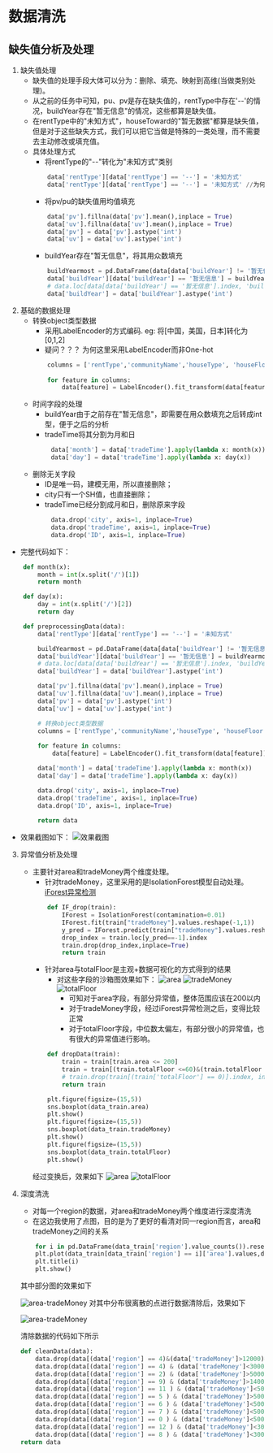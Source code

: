 # 数据清洗

## 缺失值分析及处理

1. 缺失值处理
    * 缺失值的处理手段大体可以分为：删除、填充、映射到高维(当做类别处理)。
    * 从之前的任务中可知，pu、pv是存在缺失值的，rentType中存在'--'的情况，buildYear存在"暂无信息"的情况，这些都算是缺失值。
    * 在rentType中的"未知方式"，houseToward的"暂无数据"都算是缺失值，但是对于这些缺失方式，我们可以把它当做是特殊的一类处理，而不需要去主动修改或填充值。
    * 具体处理方式
        - 将rentType的"--"转化为"未知方式"类别
        ``` python
            data['rentType'][data['rentType'] == '--'] = '未知方式'
            data['rentType'][data['rentType'] == '--'] = '未知方式' //为何这样不可
        ```
        - 将pv/pu的缺失值用均值填充
        ``` python
            data['pv'].fillna(data['pv'].mean(),inplace = True)
            data['uv'].fillna(data['uv'].mean(),inplace = True)
            data['pv'] = data['pv'].astype('int')
            data['uv'] = data['uv'].astype('int')
        ```
        - buildYear存在"暂无信息"，将其用众数填充
        ``` python
            buildYearmost = pd.DataFrame(data[data['buildYear'] != '暂无信息']['buildYear'].mode())
            data['buildYear'][data['buildYear'] == '暂无信息'] = buildYearmost.iloc[0, 0]
            # data.loc[data[data['buildYear'] == '暂无信息'].index, 'buildYear'] = buildYearmost.iloc[0, 0]
            data['buildYear'] = data['buildYear'].astype('int')
        ```
2. 基础的数据处理
    * 转换object类型数据
        - 采用LabelEncoder的方式编码. eg: 将[中国，美国，日本]转化为[0,1,2]
        - 疑问？？？ 为何这里采用LabelEncoder而非One-hot
        ``` python
            columns = ['rentType','communityName','houseType', 'houseFloor', 'houseToward', 'houseDecoration',  'region', 'plate']
            
            for feature in columns:
                data[feature] = LabelEncoder().fit_transform(data[feature])
        ```
    * 时间字段的处理
        - buildYear由于之前存在"暂无信息"，即需要在用众数填充之后转成int型，便于之后的分析
        - tradeTime将其分割为月和日
        ``` python
             data['month'] = data['tradeTime'].apply(lambda x: month(x))
             data['day'] = data['tradeTime'].apply(lambda x: day(x))
        ```
    * 删除无关字段
        * ID是唯一码，建模无用，所以直接删除；
        * city只有一个SH值，也直接删除；
        * tradeTime已经分割成月和日，删除原来字段
        ``` python
             data.drop('city', axis=1, inplace=True)
             data.drop('tradeTime', axis=1, inplace=True)
             data.drop('ID', axis=1, inplace=True)
        ```
* 完整代码如下：
``` python
    def month(x):
        month = int(x.split('/')[1])
        return month

    def day(x):
        day = int(x.split('/')[2])
        return day

    def preprocessingData(data):
        data['rentType'][data['rentType'] == '--'] = '未知方式'

        buildYearmost = pd.DataFrame(data[data['buildYear'] != '暂无信息']['buildYear'].mode())
        data['buildYear'][data['buildYear'] == '暂无信息'] = buildYearmost.iloc[0, 0]
        # data.loc[data[data['buildYear'] == '暂无信息'].index, 'buildYear'] = buildYearmost.iloc[0, 0]
        data['buildYear'] = data['buildYear'].astype('int')

        data['pv'].fillna(data['pv'].mean(),inplace = True)
        data['uv'].fillna(data['uv'].mean(),inplace = True)
        data['pv'] = data['pv'].astype('int')
        data['uv'] = data['uv'].astype('int')

        # 转换object类型数据
        columns = ['rentType','communityName','houseType', 'houseFloor', 'houseToward', 'houseDecoration',  'region', 'plate']
        
        for feature in columns:
            data[feature] = LabelEncoder().fit_transform(data[feature])

        data['month'] = data['tradeTime'].apply(lambda x: month(x))
        data['day'] = data['tradeTime'].apply(lambda x: day(x))

        data.drop('city', axis=1, inplace=True)
        data.drop('tradeTime', axis=1, inplace=True)
        data.drop('ID', axis=1, inplace=True)
        
        return data
```

*  效果截图如下：
    ![效果截图](image/clean1.png)

3. 异常值分析及处理
    * 主要针对area和tradeMoney两个维度处理。
        - 针对tradeMoney，这里采用的是IsolationForest模型自动处理。[iForest异常检测](https://zhuanlan.zhihu.com/p/25040651)
        ``` python
            def IF_drop(train):
                IForest = IsolationForest(contamination=0.01)
                IForest.fit(train["tradeMoney"].values.reshape(-1,1))
                y_pred = IForest.predict(train["tradeMoney"].values.reshape(-1,1))
                drop_index = train.loc[y_pred==-1].index
                train.drop(drop_index,inplace=True)
                return train
        ```
        - 针对area与totalFloor是主观+数据可视化的方式得到的结果
            * 对这些字段的沙箱图效果如下：
                ![area](./image/clean2.png)
                ![tradeMoney](./image/clean3.png)
                ![totalFloor](./image/clean4.png)
                * 可知对于area字段，有部分异常值，整体范围应该在200以内
                * 对于tradeMoney字段，经过iForest异常检测之后，变得比较正常
                * 对于totalFloor字段，中位数太偏左，有部分很小的异常值，也有很大的异常值进行影响。
        ``` python
            def dropData(train):
                train = train[train.area <= 200]
                train = train[(train.totalFloor <=60)&(train.totalFloor != 0)]
                # train.drop(train[(train['totalFloor'] == 0)].index, inplace=True)
                return train
        ```
        ``` python 
            plt.figure(figsize=(15,5))
            sns.boxplot(data_train.area)
            plt.show()
            plt.figure(figsize=(15,5))
            sns.boxplot(data_train.tradeMoney)
            plt.show()
            plt.figure(figsize=(15,5))
            sns.boxplot(data_train.totalFloor)
            plt.show()
        ```
        经过变换后，效果如下
            ![area](./image/clean5.png)
            ![totalFloor](./image/clean6.png)

4. 深度清洗
    * 对每一个region的数据，对area和tradeMoney两个维度进行深度清洗
    * 在这边我使用了点图，目的是为了更好的看清对同一region而言，area和tradeMoney之间的关系
    ``` python
        for i in pd.DataFrame(data_train['region'].value_counts()).reset_index()['index']:
        plt.plot(data_train[data_train['region'] == i]['area'].values,data_train[data_train['region']== i]['tradeMoney'].values,'ro')
        plt.title(i)
        plt.show()
    ```
    其中部分图的效果如下

    ![area-tradeMoney](./image/clean7.png)
    对其中分布很离散的点进行数据清除后，效果如下

    ![area-tradeMoney](./image/clean8.png)
    
    清除数据的代码如下所示
    ``` python
    def cleanData(data):
        data.drop(data[(data['region'] == 4)&(data['tradeMoney']>12000)&(data['area']<60)].index,inplace=True)
        data.drop(data[(data['region'] == 4) & (data['tradeMoney']<3000) & (data['area']>175)].index,inplace=True)
        data.drop(data[(data['region'] == 2) & (data['tradeMoney']>5000) & (data['area']<25)].index,inplace=True)
        data.drop(data[(data['region'] == 9) & (data['tradeMoney']>14000) & (data['area']<100)].index,inplace=True)
        data.drop(data[(data['region'] == 11 ) & (data['tradeMoney']<5000) & (data['area']>125)].index,inplace=True)
        data.drop(data[(data['region'] == 5 ) & (data['tradeMoney']>5000) & (data['area']<100)].index,inplace=True)
        data.drop(data[(data['region'] == 6 ) & (data['tradeMoney']<5000) & (data['area']>125)].index,inplace=True)
        data.drop(data[(data['region'] == 7 ) & (data['tradeMoney']<5000) & (data['area']>125)].index,inplace=True)
        data.drop(data[(data['region'] == 0 ) & (data['tradeMoney']<5000) & (data['area']>100)].index,inplace=True)
        data.drop(data[(data['region'] == 12 ) & (data['tradeMoney']<3000) & (data['area']>75)].index,inplace=True)
        data.drop(data[(data['region'] == 8 ) & (data['tradeMoney']<3000) & (data['area']>100)].index,inplace=True)
    return data
    ```